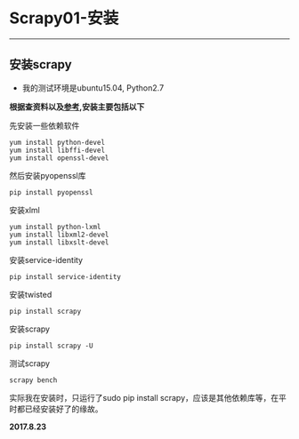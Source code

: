 # Scrapy01-安装
---


## 安装scrapy

* 我的测试环境是ubuntu15.04, Python2.7

**根据查资料以及[参考](https://github.com/yidao620c/scrapy-cookbook/blob/master/source/scrapy-01.md),安装主要包括以下**


先安装一些依赖软件
```
yum install python-devel
yum install libffi-devel
yum install openssl-devel
```

然后安装pyopenssl库
```
pip install pyopenssl
```

安装xlml
```
yum install python-lxml
yum install libxml2-devel
yum install libxslt-devel
```

安装service-identity
```
pip install service-identity
```

安装twisted
```
pip install scrapy
```

安装scrapy
```
pip install scrapy -U
```

测试scrapy
```
scrapy bench
```

实际我在安装时，只运行了sudo pip install scrapy，应该是其他依赖库等，在平时都已经安装好了的缘故。

**2017.8.23**

